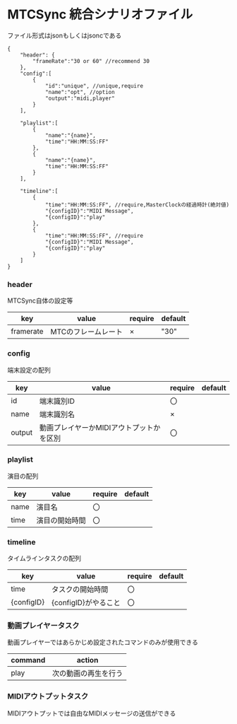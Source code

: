 # MTCSync 統合シナリオファイル

ファイル形式はjsonもしくはjsoncである

```jsonc
{
    "header": {
        "frameRate":"30 or 60" //recommend 30
    },
    "config":[
        {
            "id":"unique", //unique,require
            "name":"opt", //option  
            "output":"midi,player"
        }
    ],      

    "playlist":[
        {
            "name":"{name}",
            "time":"HH:MM:SS:FF"
        },
        {
            "name":"{name}",
            "time":"HH:MM:SS:FF"
        }
    ],

    "timeline":[
        {
            "time":"HH:MM:SS:FF", //require,MasterClockの経過時計(絶対値)
            "{configID}":"MIDI Message",
            "{configID}":"play"
        },
        {   
            "time":"HH:MM:SS:FF", //require
            "{configID}":"MIDI Message",
            "{configID}":"play"
        }
    ]
}
```

### header

MTCSync自体の設定等

| key | value | require | default |
| ---- | ---- | ---- | ---- |
| framerate | MTCのフレームレート | × | "30" |

### config

端末設定の配列

| key | value | require | default |
| ---- | ---- | ---- | ---- |
| id | 端末識別ID | 〇 |  |
| name | 端末識別名 | × |  |
| output | 動画プレイヤーかMIDIアウトプットかを区別 | 〇 |  |

### playlist

演目の配列

| key | value | require | default |
| ---- | ---- | ---- | ---- |
| name | 演目名 | 〇 |  |
| time | 演目の開始時間 | 〇 |  |

### timeline

タイムラインタスクの配列

| key | value | require | default |
| ---- | ---- | ---- | ---- |
| time | タスクの開始時間 | 〇 |  |
| {configID} | {configID}がやること | 〇 |  |

### 動画プレイヤータスク

動画プレイヤーではあらかじめ設定されたコマンドのみが使用できる

| command | action |
| ---- | ---- |
| play | 次の動画の再生を行う |

### MIDIアウトプットタスク

MIDIアウトプットでは自由なMIDIメッセージの送信ができる